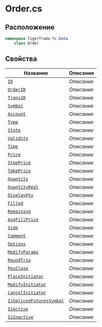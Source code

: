 
# Order.cs
## Расположение
```csharp
namespace TigerTrade.Tc.Data  
    class Order
```

## Свойства
| Название | Описание |
| --- | --- |
| [`ID`](./Свойства/ID.md) | *Описание* |
| [`OrderID`](./Свойства/OrderID.md) | *Описание* |
| [`TransID`](./Свойства/TransID.md) | *Описание* |
| [`Symbol`](./Свойства/Symbol.md) | *Описание* |
| [`Account`](./Свойства/Account.md) | *Описание* |
| [`Type`](./Свойства/Type.md) | *Описание* |
| [`State`](./Свойства/State.md) | *Описание* |
| [`Validity`](./Свойства/Validity.md) | *Описание* |
| [`Time`](./Свойства/Time.md) | *Описание* |
| [`Price`](./Свойства/Price.md) | *Описание* |
| [`StopPrice`](./Свойства/StopPrice.md) | *Описание* |
| [`TakePrice`](./Свойства/TakePrice.md) | *Описание* |
| [`Quantity`](./Свойства/Quantity.md) | *Описание* |
| [`QuantityReal`](./Свойства/QuantityReal.md) | *Описание* |
| [`DisplayQty`](./Свойства/DisplayQty.md) | *Описание* |
| [`Filled`](./Свойства/Filled.md) | *Описание* |
| [`Remaining`](./Свойства/Remaining.md) | *Описание* |
| [`AvgFillPrice`](./Свойства/AvgFillPrice.md) | *Описание* |
| [`Side`](./Свойства/Side.md) | *Описание* |
| [`Comment`](./Свойства/Comment.md) | *Описание* |
| [`Options`](./Свойства/Options.md) | *Описание* |
| [`ModifyParams`](./Свойства/ModifyParams.md) | *Описание* |
| [`RoundTrip`](./Свойства/RoundTrip.md) | *Описание* |
| [`PosClose`](./Свойства/PosClose.md) | *Описание* |
| [`PlaceInitiator`](./Свойства/PlaceInitiator.md) | *Описание* |
| [`ModifyInitiator`](./Свойства/ModifyInitiator.md) | *Описание* |
| [`CancelInitiator`](./Свойства/CancelInitiator.md) | *Описание* |
| [`IsSplicedFuturesSymbol`](./Свойства/IsSplicedFuturesSymbol.md) | *Описание* |
| [`IsActive`](./Свойства/IsActive.md) | *Описание* |
| [`IsInactive`](./Свойства/IsInactive.md) | *Описание* |
